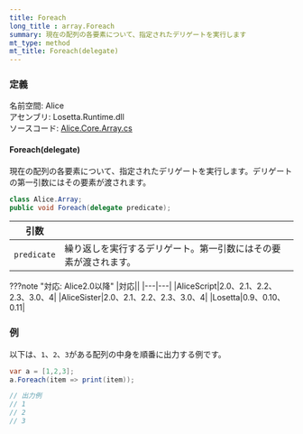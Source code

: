 ```yaml
---
title: Foreach
long_title : array.Foreach
summary: 現在の配列の各要素について、指定されたデリゲートを実行します
mt_type: method
mt_title: Foreach(delegate)
---
```


### 定義
名前空間: Alice<br/>
アセンブリ: Losetta.Runtime.dll<br/>
ソースコード: [Alice.Core.Array.cs](https://github.com/WSOFT-Project/Losetta/blob/master/Losetta.Runtime/Core/Extension/Alice.Core.Array.cs)

#### Foreach(delegate)

現在の配列の各要素について、指定されたデリゲートを実行します。デリゲートの第一引数にはその要素が渡されます。

```cs title="AliceScript"
class Alice.Array;
public void Foreach(delegate predicate);
```

|引数| |
|-|-|
|`predicate`|繰り返しを実行するデリゲート。第一引数にはその要素が渡されます。|

???note "対応: Alice2.0以降"
    |対応||
    |---|---|
    |AliceScript|2.0、2.1、2.2、2.3、3.0、4|
    |AliceSister|2.0、2.1、2.2、2.3、3.0、4|
    |Losetta|0.9、0.10、0.11|

### 例
以下は、`1`、`2`、`3`がある配列の中身を順番に出力する例です。

```cs title="AliceScript"
var a = [1,2,3];
a.Foreach(item => print(item));

// 出力例
// 1
// 2
// 3
```